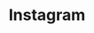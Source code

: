 ---
title: "Instagram"
link: "https://instagram.com/steps.code"
icon: "fab fa-instagram"
target: "_blank"
rel: "noopener"
tag: "social"
---